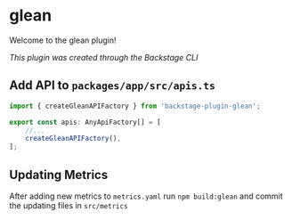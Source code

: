 # glean

Welcome to the glean plugin!

_This plugin was created through the Backstage CLI_

## Add API to `packages/app/src/apis.ts`

```js
import { createGleanAPIFactory } from 'backstage-plugin-glean';

export const apis: AnyApiFactory[] = [
    //...
    createGleanAPIFactory(),
];
```

## Updating Metrics
After adding new metrics to `metrics.yaml` run `npm build:glean` and commit the updating files in `src/metrics`
